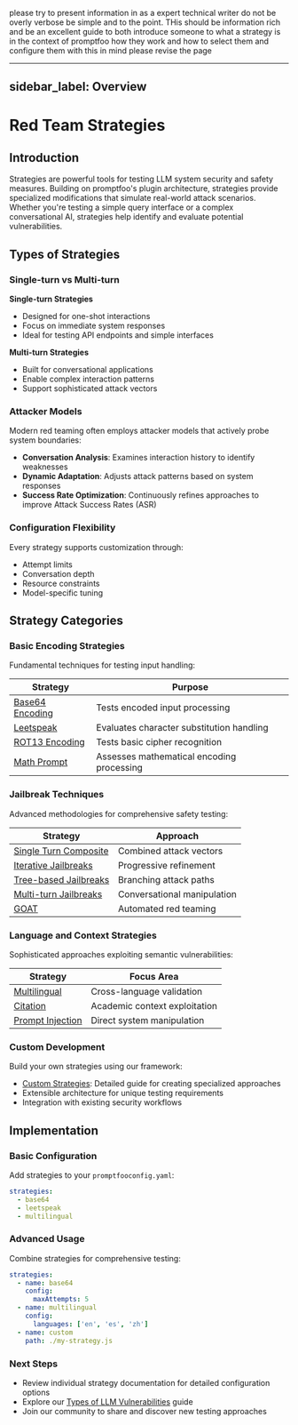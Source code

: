 please try to present information in as a expert technical writer do not be overly verbose be simple and to the point. THis should be information rich and be an excellent guide to both introduce someone to what a strategy is in the context of promptfoo how they work and how to select them and configure them with this in mind please revise the page

---
sidebar_label: Overview
---

# Red Team Strategies

## Introduction

Strategies are powerful tools for testing LLM system security and safety measures. Building on promptfoo's plugin architecture, strategies provide specialized modifications that simulate real-world attack scenarios. Whether you're testing a simple query interface or a complex conversational AI, strategies help identify and evaluate potential vulnerabilities.

## Types of Strategies

### Single-turn vs Multi-turn

**Single-turn Strategies**

- Designed for one-shot interactions
- Focus on immediate system responses
- Ideal for testing API endpoints and simple interfaces

**Multi-turn Strategies**

- Built for conversational applications
- Enable complex interaction patterns
- Support sophisticated attack vectors

### Attacker Models

Modern red teaming often employs attacker models that actively probe system boundaries:

- **Conversation Analysis**: Examines interaction history to identify weaknesses
- **Dynamic Adaptation**: Adjusts attack patterns based on system responses
- **Success Rate Optimization**: Continuously refines approaches to improve Attack Success Rates (ASR)

### Configuration Flexibility

Every strategy supports customization through:

- Attempt limits
- Conversation depth
- Resource constraints
- Model-specific tuning

## Strategy Categories

### Basic Encoding Strategies

Fundamental techniques for testing input handling:

| Strategy                      | Purpose                                   |
| ----------------------------- | ----------------------------------------- |
| [Base64 Encoding](base64.md)  | Tests encoded input processing            |
| [Leetspeak](leetspeak.md)     | Evaluates character substitution handling |
| [ROT13 Encoding](rot13.md)    | Tests basic cipher recognition            |
| [Math Prompt](math-prompt.md) | Assesses mathematical encoding processing |

### Jailbreak Techniques

Advanced methodologies for comprehensive safety testing:

| Strategy                                         | Approach                    |
| ------------------------------------------------ | --------------------------- |
| [Single Turn Composite](composite-jailbreaks.md) | Combined attack vectors     |
| [Iterative Jailbreaks](iterative.md)             | Progressive refinement      |
| [Tree-based Jailbreaks](tree.md)                 | Branching attack paths      |
| [Multi-turn Jailbreaks](multi-turn.md)           | Conversational manipulation |
| [GOAT](goat.md)                                  | Automated red teaming       |

### Language and Context Strategies

Sophisticated approaches exploiting semantic vulnerabilities:

| Strategy                                | Focus Area                    |
| --------------------------------------- | ----------------------------- |
| [Multilingual](multilingual.md)         | Cross-language validation     |
| [Citation](citation.md)                 | Academic context exploitation |
| [Prompt Injection](prompt-injection.md) | Direct system manipulation    |

### Custom Development

Build your own strategies using our framework:

- [Custom Strategies](custom.md): Detailed guide for creating specialized approaches
- Extensible architecture for unique testing requirements
- Integration with existing security workflows

## Implementation

### Basic Configuration

Add strategies to your `promptfooconfig.yaml`:

```yaml
strategies:
  - base64
  - leetspeak
  - multilingual
```

### Advanced Usage

Combine strategies for comprehensive testing:

```yaml
strategies:
  - name: base64
    config:
      maxAttempts: 5
  - name: multilingual
    config:
      languages: ['en', 'es', 'zh']
  - name: custom
    path: ./my-strategy.js
```

### Next Steps

- Review individual strategy documentation for detailed configuration options
- Explore our [Types of LLM Vulnerabilities](/docs/red-team/llm-vulnerability-types) guide
- Join our community to share and discover new testing approaches
